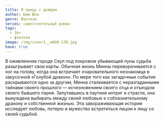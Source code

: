 ```yaml
---
title: Я приду с дождем
author: Ким Юна
genre: Фэнтези
series: самостоятельный роман
tags:
  - 16+
  - фэнтези
image: /img/cover1__w600-139.jpg
have: true
---
```

В оживленном городе Сеул под покровом убывающей луны судьба разыгрывает свои карты. Обычная жизнь Минны переворачивается с ног на голову, когда она встречает очаровательного незнакомца в закусочной «Голубой дракон». По мере того как загадочные события раскрываются одно за другим, Минна сталкивается с неразгаданными тайнами своего прошлого — исчезновением своего отца и отъездом своего бывшего парня. Запутавшись в паутине интриг и страсти, она вынуждена выбирать между своей любовью к соблазнительному дракону и собственной жизнью. Эта завораживающая история исследует любовь, потерю и мужество встретиться лицом к лицу со своей судьбой.